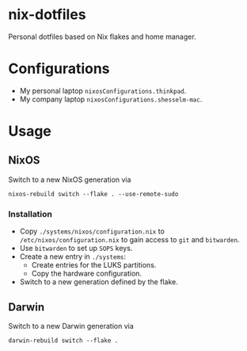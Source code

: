 # nix-dotfiles

Personal dotfiles based on Nix flakes and home manager.

# Configurations

* My personal laptop `nixosConfigurations.thinkpad`.
* My company laptop `nixosConfigurations.shesselm-mac`.

# Usage

## NixOS

Switch to a new NixOS generation via

```
nixos-rebuild switch --flake . --use-remote-sudo
```

### Installation

* Copy `./systems/nixos/configuration.nix` to `/etc/nixos/configuration.nix` to gain access to `git` and `bitwarden`.
* Use `bitwarden` to set up `SOPS` keys.
* Create a new entry in `./systems`:
  - Create entries for the LUKS partitions.
  - Copy the hardware configuration.
* Switch to a new generation defined by the flake.

## Darwin

Switch to a new Darwin generation via

```
darwin-rebuild switch --flake .
```
